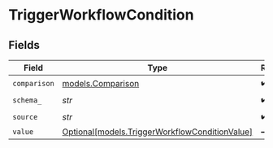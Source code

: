 # TriggerWorkflowCondition


## Fields

| Field                                                                                        | Type                                                                                         | Required                                                                                     | Description                                                                                  |
| -------------------------------------------------------------------------------------------- | -------------------------------------------------------------------------------------------- | -------------------------------------------------------------------------------------------- | -------------------------------------------------------------------------------------------- |
| `comparison`                                                                                 | [models.Comparison](../models/comparison.md)                                                 | :heavy_check_mark:                                                                           | N/A                                                                                          |
| `schema_`                                                                                    | *str*                                                                                        | :heavy_check_mark:                                                                           | N/A                                                                                          |
| `source`                                                                                     | *str*                                                                                        | :heavy_check_mark:                                                                           | N/A                                                                                          |
| `value`                                                                                      | [Optional[models.TriggerWorkflowConditionValue]](../models/triggerworkflowconditionvalue.md) | :heavy_minus_sign:                                                                           | N/A                                                                                          |